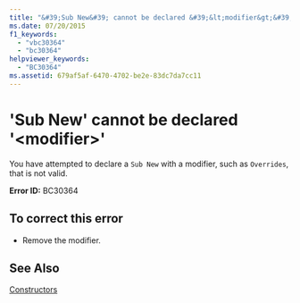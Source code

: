 ```yaml
---
title: "&#39;Sub New&#39; cannot be declared &#39;&lt;modifier&gt;&#39;"
ms.date: 07/20/2015
f1_keywords: 
  - "vbc30364"
  - "bc30364"
helpviewer_keywords: 
  - "BC30364"
ms.assetid: 679af5af-6470-4702-be2e-83dc7da7cc11
---
```

# &#39;Sub New&#39; cannot be declared &#39;&lt;modifier&gt;&#39;
You have attempted to declare a `Sub New` with a modifier, such as `Overrides`, that is not valid.  
  
 **Error ID:** BC30364  
  
## To correct this error  
  
-   Remove the modifier.  
  
## See Also  
 [Constructors](~/docs/visual-basic/programming-guide/concepts/object-oriented-programming.md#constructors)
